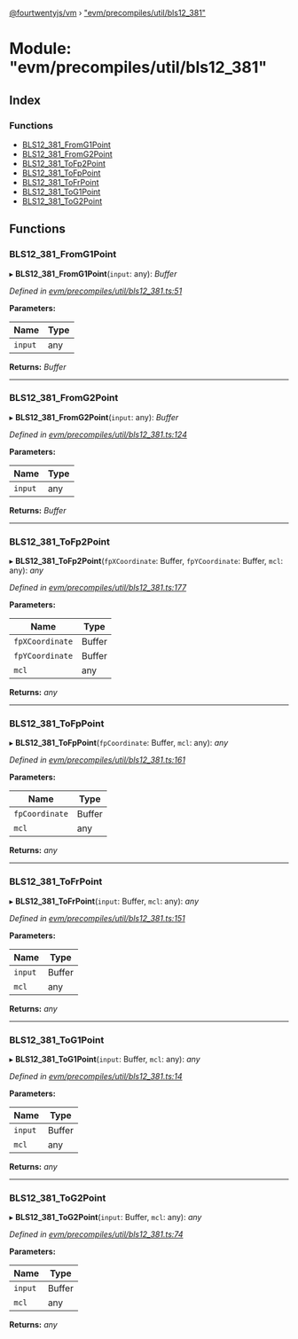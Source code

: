 [@fourtwentyjs/vm](../README.md) › ["evm/precompiles/util/bls12_381"](_evm_precompiles_util_bls12_381_.md)

# Module: "evm/precompiles/util/bls12_381"

## Index

### Functions

* [BLS12_381_FromG1Point](_evm_precompiles_util_bls12_381_.md#bls12_381_fromg1point)
* [BLS12_381_FromG2Point](_evm_precompiles_util_bls12_381_.md#bls12_381_fromg2point)
* [BLS12_381_ToFp2Point](_evm_precompiles_util_bls12_381_.md#bls12_381_tofp2point)
* [BLS12_381_ToFpPoint](_evm_precompiles_util_bls12_381_.md#bls12_381_tofppoint)
* [BLS12_381_ToFrPoint](_evm_precompiles_util_bls12_381_.md#bls12_381_tofrpoint)
* [BLS12_381_ToG1Point](_evm_precompiles_util_bls12_381_.md#bls12_381_tog1point)
* [BLS12_381_ToG2Point](_evm_precompiles_util_bls12_381_.md#bls12_381_tog2point)

## Functions

###  BLS12_381_FromG1Point

▸ **BLS12_381_FromG1Point**(`input`: any): *Buffer*

*Defined in [evm/precompiles/util/bls12_381.ts:51](https://github.com/420integrated/fourtwentyjs-vm/blob/master/packages/vm/lib/evm/precompiles/util/bls12_381.ts#L51)*

**Parameters:**

Name | Type |
------ | ------ |
`input` | any |

**Returns:** *Buffer*

___

###  BLS12_381_FromG2Point

▸ **BLS12_381_FromG2Point**(`input`: any): *Buffer*

*Defined in [evm/precompiles/util/bls12_381.ts:124](https://github.com/420integrated/fourtwentyjs-vm/blob/master/packages/vm/lib/evm/precompiles/util/bls12_381.ts#L124)*

**Parameters:**

Name | Type |
------ | ------ |
`input` | any |

**Returns:** *Buffer*

___

###  BLS12_381_ToFp2Point

▸ **BLS12_381_ToFp2Point**(`fpXCoordinate`: Buffer, `fpYCoordinate`: Buffer, `mcl`: any): *any*

*Defined in [evm/precompiles/util/bls12_381.ts:177](https://github.com/420integrated/fourtwentyjs-vm/blob/master/packages/vm/lib/evm/precompiles/util/bls12_381.ts#L177)*

**Parameters:**

Name | Type |
------ | ------ |
`fpXCoordinate` | Buffer |
`fpYCoordinate` | Buffer |
`mcl` | any |

**Returns:** *any*

___

###  BLS12_381_ToFpPoint

▸ **BLS12_381_ToFpPoint**(`fpCoordinate`: Buffer, `mcl`: any): *any*

*Defined in [evm/precompiles/util/bls12_381.ts:161](https://github.com/420integrated/fourtwentyjs-vm/blob/master/packages/vm/lib/evm/precompiles/util/bls12_381.ts#L161)*

**Parameters:**

Name | Type |
------ | ------ |
`fpCoordinate` | Buffer |
`mcl` | any |

**Returns:** *any*

___

###  BLS12_381_ToFrPoint

▸ **BLS12_381_ToFrPoint**(`input`: Buffer, `mcl`: any): *any*

*Defined in [evm/precompiles/util/bls12_381.ts:151](https://github.com/420integrated/fourtwentyjs-vm/blob/master/packages/vm/lib/evm/precompiles/util/bls12_381.ts#L151)*

**Parameters:**

Name | Type |
------ | ------ |
`input` | Buffer |
`mcl` | any |

**Returns:** *any*

___

###  BLS12_381_ToG1Point

▸ **BLS12_381_ToG1Point**(`input`: Buffer, `mcl`: any): *any*

*Defined in [evm/precompiles/util/bls12_381.ts:14](https://github.com/420integrated/fourtwentyjs-vm/blob/master/packages/vm/lib/evm/precompiles/util/bls12_381.ts#L14)*

**Parameters:**

Name | Type |
------ | ------ |
`input` | Buffer |
`mcl` | any |

**Returns:** *any*

___

###  BLS12_381_ToG2Point

▸ **BLS12_381_ToG2Point**(`input`: Buffer, `mcl`: any): *any*

*Defined in [evm/precompiles/util/bls12_381.ts:74](https://github.com/420integrated/fourtwentyjs-vm/blob/master/packages/vm/lib/evm/precompiles/util/bls12_381.ts#L74)*

**Parameters:**

Name | Type |
------ | ------ |
`input` | Buffer |
`mcl` | any |

**Returns:** *any*
